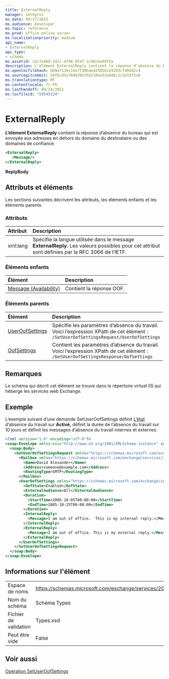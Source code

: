 ```yaml
---
title: ExternalReply
manager: sethgros
ms.date: 09/17/2015
ms.audience: Developer
ms.topic: reference
ms.prod: office-online-server
ms.localizationpriority: medium
api_name:
- ExternalReply
api_type:
- schema
ms.assetid: cbcfa469-242c-4f98-8f4f-2c9bcbe69f5a
description: L’élément ExternalReply contient la réponse d’absence du bureau qui est envoyée aux adresses en dehors du domaine du destinataire ou des domaines de confiance.
ms.openlocfilehash: b09e7136c1be7f30bae42585b12d203cf404d2c4
ms.sourcegitcommit: 54f6cd5a704b36b76d110ee53a6d6c1c3e15f5a9
ms.translationtype: MT
ms.contentlocale: fr-FR
ms.lasthandoff: 09/24/2021
ms.locfileid: "59545124"
---
```

# <a name="externalreply"></a>ExternalReply

**L’élément ExternalReply** contient la réponse d’absence du bureau qui est envoyée aux adresses en dehors du domaine du destinataire ou des domaines de confiance. 
  
```XML
<ExternalReply>
   <Message/>
</ExternalReply>
```

 **ReplyBody**
## <a name="attributes-and-elements"></a>Attributs et éléments

Les sections suivantes décrivent les attributs, les éléments enfants et les éléments parents.
  
### <a name="attributes"></a>Attributs

|**Attribut**|**Description**|
|:-----|:-----|
|xml:lang  <br/> |Spécifie la langue utilisée dans le message **ExternalReply.** Les valeurs possibles pour cet attribut sont définies par la RFC 3066 de l’IETF.  <br/> |
   
### <a name="child-elements"></a>Éléments enfants

|**Élément**|**Description**|
|:-----|:-----|
|[Message (Availability)](message-availability.md) <br/> |Contient la réponse OOF.  <br/> |
   
### <a name="parent-elements"></a>Éléments parents

|**Élément**|**Description**|
|:-----|:-----|
|[UserOofSettings](useroofsettings.md) <br/> |Spécifie les paramètres d’absence du travail.  <br/> Voici l’expression XPath de cet élément :  <br/>  `/SetUserOofSettingsRequest/UserOofSettings` <br/> |
|[OofSettings](oofsettings.md) <br/> |Contient les paramètres d’absence du travail.  <br/> Voici l’expression XPath de cet élément :  <br/>  `/GetUserOofSettingsResponse/OofSettings` <br/> |
   
## <a name="remarks"></a>Remarques

Le schéma qui décrit cet élément se trouve dans le répertoire virtuel IIS qui héberge les services web Exchange.
  
## <a name="example"></a>Exemple

L’exemple suivant d’une demande SetUserOofSettings définit [L’état](oofstate.md) d’absence du travail sur **Activé,** définit la durée de l’absence du travail sur 10 jours et définit les messages d’absence du travail internes et externes.
  
```XML
<?xml version="1.0" encoding="utf-8"?>
<soap:Envelope xmlns:xsi="http://www.w3.org/2001/XMLSchema-instance" xmlns:xsd="http://www.w3.org/2001/XMLSchema" xmlns:soap="http://schemas.xmlsoap.org/soap/envelope/">
  <soap:Body>
    <SetUserOofSettingsRequest xmlns="https://schemas.microsoft.com/exchange/services/2006/messages">
      <Mailbox xmlns="https://schemas.microsoft.com/exchange/services/2006/types">
        <Name>David Alexander</Name>
        <Address>someone@example.com</Address>
        <RoutingType>SMTP</RoutingType>
      </Mailbox>
      <UserOofSettings xmlns="https://schemas.microsoft.com/exchange/services/2006/types">
        <OofState>Enabled</OofState>
        <ExternalAudience>All</ExternalAudience>
        <Duration>
          <StartTime>2005-10-05T00:00:00</StartTime>
          <EndTime>2005-10-25T00:00:00</EndTime>
        </Duration>
        <InternalReply>
          <Message>I am out of office.  This is my internal reply.</Message>
        </InternalReply>
        <ExternalReply>
          <Message>I am out of office. This is my external reply.</Message>
        </ExternalReply>
      </UserOofSettings>
    </SetUserOofSettingsRequest>
  </soap:Body>
</soap:Envelope>
```

## <a name="element-information"></a>Informations sur l'élément

|||
|:-----|:-----|
|Espace de noms  <br/> |https://schemas.microsoft.com/exchange/services/2006/types  <br/> |
|Nom du schéma  <br/> |Schéma Types  <br/> |
|Fichier de validation  <br/> |Types.xsd  <br/> |
|Peut être vide  <br/> |False  <br/> |
   
## <a name="see-also"></a>Voir aussi



[Opération SetUserOofSettings](setuseroofsettings-operation.md)

